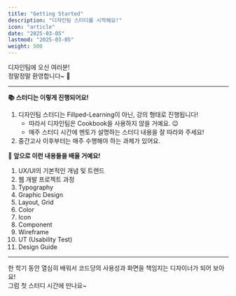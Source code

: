 ```yaml
---
title: "Getting Started"
description: "디자인팀 스터디를 시작해요!"
icon: "article"
date: "2025-03-05"
lastmod: "2025-03-05"
weight: 500
---
```


디자인팀에 오신 여러분!   
정말정말 환영합니다~ 🎨

---

**📚 스터디는 이렇게 진행되어요!**

1. 디자인팀 스터디는 Fillped-Learning이 아닌, 강의 형태로 진행됩니다!
    - 따라서 디자인팀은 Cookbook을 사용하지 않을 거예요. 😉
    - 매주 스터디 시간에 멘토가 설명하는 스터디 내용을 잘 따라와 주세요!
2. 중간고사 이후부터는 매주 수행해야 하는 과제가 있어요.

**📅 앞으로 이런 내용들을 배울 거예요!**

1. UX/UI의 기본적인 개념 및 트렌드
2. 웹 개발 프로젝트 과정
3. Typography
4. Graphic Design
5. Layout, Grid
6. Color
7. Icon
8. Component
9. Wireframe
10. UT (Usability Test)
11. Design Guide

---

한 학기 동안 열심히 배워서 코드당의 사용성과 화면을 책임지는 디자이너가 되어 보아요!   
그럼 첫 스터디 시간에 만나요~
